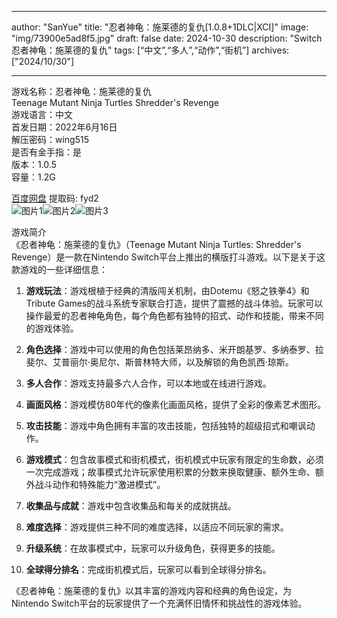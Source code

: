 
---
author: "SanYue"
title: "忍者神龟：施莱德的复仇[1.0.8+1DLC|XCI]"
image: "img/73900e5ad8f5.jpg"
draft: false
date: 2024-10-30
description: "Switch 忍者神龟：施莱德的复仇"
tags: [“中文”,“多人”,“动作”,“街机”]
archives: ["2024/10/30"]

---

游戏名称：忍者神龟：施莱德的复仇   
Teenage Mutant Ninja Turtles Shredder's Revenge    
游戏语言：中文  
首发日期：2022年6月16日  
解压密码：wing515  
是否有金手指：是  
版本：1.0.5   
容量：1.2G

[百度网盘](https://pan.baidu.com/s/1KLFPesJd1YXH1V2B-QK3zw) 提取码: fyd2  
![图片1](img/4c4411ca72f0.jpg)![图片2](img/c129e3e58.jpg)![图片3](img/8e329574d62.jpg)  

游戏简介  
《忍者神龟：施莱德的复仇》（Teenage Mutant Ninja Turtles: Shredder's Revenge）是一款在Nintendo Switch平台上推出的横版打斗游戏。以下是关于这款游戏的一些详细信息：

1. **游戏玩法**：游戏根植于经典的清版闯关机制，由Dotemu《怒之铁拳4》和Tribute Games的战斗系统专家联合打造，提供了震撼的战斗体验。玩家可以操作最爱的忍者神龟角色，每个角色都有独特的招式、动作和技能，带来不同的游戏体验。

2. **角色选择**：游戏中可以使用的角色包括莱昂纳多、米开朗基罗、多纳泰罗、拉斐尔、艾普丽尔·奥尼尔、斯普林特大师，以及解锁的角色凯西·琼斯。

3. **多人合作**：游戏支持最多六人合作，可以本地或在线进行游戏。

4. **画面风格**：游戏模仿80年代的像素化画面风格，提供了全彩的像素艺术图形。

5. **攻击技能**：游戏中角色拥有丰富的攻击技能，包括独特的超级招式和嘲讽动作。

6. **游戏模式**：包含故事模式和街机模式，街机模式中玩家有限定的生命数，必须一次完成游戏；故事模式允许玩家使用积累的分数来换取健康、额外生命、额外战斗动作和特殊能力“激进模式”。

7. **收集品与成就**：游戏中包含收集品和每关的成就挑战。

8. **难度选择**：游戏提供三种不同的难度选择，以适应不同玩家的需求。

9. **升级系统**：在故事模式中，玩家可以升级角色，获得更多的技能。

10. **全球得分排名**：完成街机模式后，玩家可以看到全球得分排名。

《忍者神龟：施莱德的复仇》以其丰富的游戏内容和经典的角色设定，为Nintendo Switch平台的玩家提供了一个充满怀旧情怀和挑战性的游戏体验。
